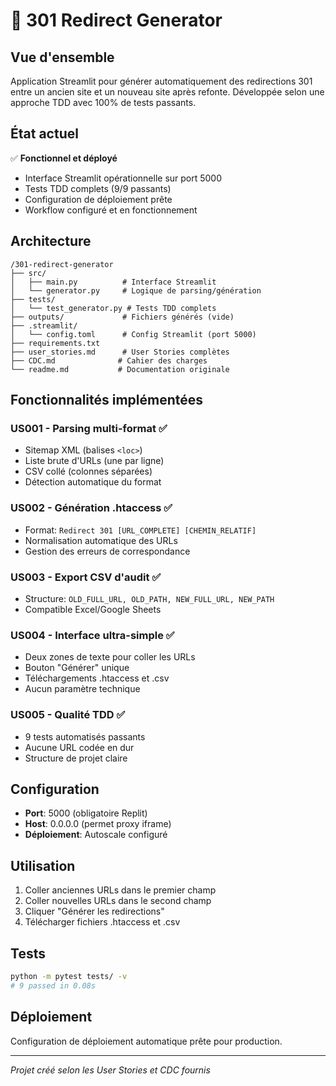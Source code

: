 # 🦎 301 Redirect Generator

## Vue d'ensemble

Application Streamlit pour générer automatiquement des redirections 301 entre un ancien site et un nouveau site après refonte. Développée selon une approche TDD avec 100% de tests passants.

## État actuel

✅ **Fonctionnel et déployé**
- Interface Streamlit opérationnelle sur port 5000
- Tests TDD complets (9/9 passants) 
- Configuration de déploiement prête
- Workflow configuré et en fonctionnement

## Architecture

```
/301-redirect-generator
├── src/
│   ├── main.py          # Interface Streamlit
│   └── generator.py     # Logique de parsing/génération
├── tests/
│   └── test_generator.py # Tests TDD complets
├── outputs/             # Fichiers générés (vide)
├── .streamlit/
│   └── config.toml      # Config Streamlit (port 5000)
├── requirements.txt
├── user_stories.md      # User Stories complètes
├── CDC.md              # Cahier des charges
└── readme.md           # Documentation originale
```

## Fonctionnalités implémentées

### US001 - Parsing multi-format ✅
- Sitemap XML (balises `<loc>`)
- Liste brute d'URLs (une par ligne)
- CSV collé (colonnes séparées)
- Détection automatique du format

### US002 - Génération .htaccess ✅
- Format: `Redirect 301 [URL_COMPLETE] [CHEMIN_RELATIF]`
- Normalisation automatique des URLs
- Gestion des erreurs de correspondance

### US003 - Export CSV d'audit ✅
- Structure: `OLD_FULL_URL, OLD_PATH, NEW_FULL_URL, NEW_PATH`
- Compatible Excel/Google Sheets

### US004 - Interface ultra-simple ✅
- Deux zones de texte pour coller les URLs
- Bouton "Générer" unique
- Téléchargements .htaccess et .csv
- Aucun paramètre technique

### US005 - Qualité TDD ✅
- 9 tests automatisés passants
- Aucune URL codée en dur
- Structure de projet claire

## Configuration

- **Port**: 5000 (obligatoire Replit)
- **Host**: 0.0.0.0 (permet proxy iframe)
- **Déploiement**: Autoscale configuré

## Utilisation

1. Coller anciennes URLs dans le premier champ
2. Coller nouvelles URLs dans le second champ
3. Cliquer "Générer les redirections"
4. Télécharger fichiers .htaccess et .csv

## Tests

```bash
python -m pytest tests/ -v
# 9 passed in 0.08s
```

## Déploiement

Configuration de déploiement automatique prête pour production.

---

*Projet créé selon les User Stories et CDC fournis*